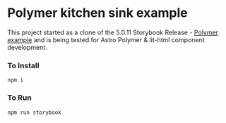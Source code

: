 # Polymer kitchen sink example

This project started as a clone of the 5.0.11 Storybook Release - [Polymer example](https://storybooks-polymer.netlify.com/) and is being tested for Astro Polymer & lit-html component development.

### To Install
`npm i`

### To Run
`npm run storybook`
